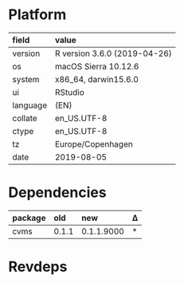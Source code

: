 # Platform

|field    |value                        |
|:--------|:----------------------------|
|version  |R version 3.6.0 (2019-04-26) |
|os       |macOS Sierra 10.12.6         |
|system   |x86_64, darwin15.6.0         |
|ui       |RStudio                      |
|language |(EN)                         |
|collate  |en_US.UTF-8                  |
|ctype    |en_US.UTF-8                  |
|tz       |Europe/Copenhagen            |
|date     |2019-08-05                   |

# Dependencies

|package |old   |new        |Δ  |
|:-------|:-----|:----------|:--|
|cvms    |0.1.1 |0.1.1.9000 |*  |

# Revdeps

